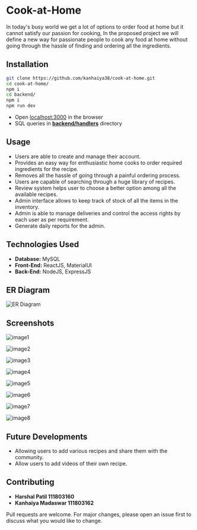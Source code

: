 # Cook-at-Home

In today's busy world we get a lot of options to order food at home but it cannot satisfy our passion for cooking, In the proposed project we will define a new way for passionate people to cook any food at home without going through the hassle of finding and ordering all the ingredients.

## Installation


```bash
git clone https://github.com/kanhaiya38/cook-at-home.git
cd cook-at-home/
npm i
cd backend/
npm i
npm run dev
```
- Open [localhost:3000](http://localhost:3000/) in the browser
- SQL queries in [**backend/handlers**](https://github.com/kanhaiya38/cook-at-home/tree/main/backend/handlers) directory 
## Usage

- Users are able to create and manage their account.
- Provides an easy way for enthusiastic home cooks to order required ingredients for the recipe.
- Removes all the hassle of going through a painful ordering process.
- Users are capable of searching through a huge library of recipes.
- Review system helps user to choose a better option among all the available recipes.
- Admin interface allows to keep track of stock of all the items in the inventory.
- Admin is able to manage deliveries and control the access rights by each user as per requirement.
- Generate daily reports for the admin.

## Technologies Used

- **Database:** MySQL
- **Front-End:** ReactJS, MaterialUI
- **Back-End:** NodeJS, ExpressJS 

## ER Diagram
![ER Diagram](./ER.png) 

## Screenshots

![image1](./screenshots/Screenshot%20from%202020-11-01%2022-31-49.png)

![image2](./screenshots/Screenshot%20from%202020-11-01%2022-32-02.png)

![image3](./screenshots/Screenshot%20from%202020-11-01%2022-32-09.png)

![image4](./screenshots/Screenshot%20from%202020-11-01%2022-33-14.png)

![image5](./screenshots/Screenshot%20from%202020-11-01%2022-34-11.png)

![image6](./screenshots/Screenshot%20from%202020-11-01%2022-38-30.png)

![image7](./screenshots/Screenshot%20from%202020-11-01%2022-38-35.png)

![image8](./screenshots/Screenshot%20from%202020-11-01%2022-38-40.png)
## Future Developments
- Allowing users to add various recipes and share them with the community. 
- Allow users to add videos of their own recipe.
## Contributing
- **Harshal Patil 111803160**
- **Kanhaiya Madaswar 111803162**
 
Pull requests are welcome. For major changes, please open an issue first to discuss what you would like to change.
